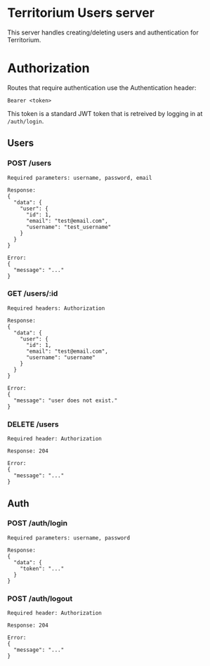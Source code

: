 # Territorium Users server

This server handles creating/deleting users and authentication for Territorium.

# Authorization

Routes that require authentication use the Authentication header:

`Bearer <token>`

This token is a standard JWT token that is retreived by logging in at `/auth/login`.

## Users

### POST /users
```
Required parameters: username, password, email

Response:
{
  "data": {
    "user": {
      "id": 1,
      "email": "test@email.com",
      "username": "test_username"
    }
  }
}

Error:
{
  "message": "..."
}

```

### GET /users/:id
```
Required headers: Authorization

Response:
{
  "data": {
    "user": {
      "id": 1,
      "email": "test@email.com",
      "username": "username"
    }
  }
}

Error:
{
  "message": "user does not exist."
}
```

### DELETE /users
```
Required header: Authorization

Response: 204

Error:
{
  "message": "..."
}
```


## Auth

### POST /auth/login
```
Required parameters: username, password

Response:
{
  "data": {
    "token": "..."
  }
}
```

### POST /auth/logout
```
Required header: Authorization

Response: 204

Error:
{
  "message": "..."
}
```
